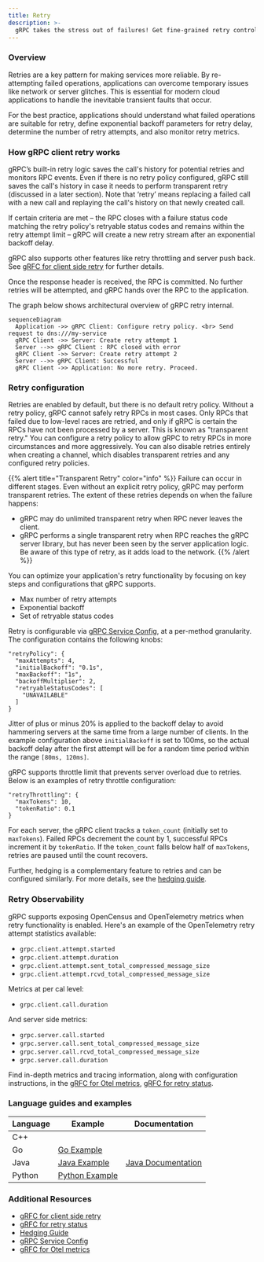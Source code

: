 ```yaml
---
title: Retry 
description: >-
  gRPC takes the stress out of failures! Get fine-grained retry control and detailed insights with OpenCensus and OpenTelemetry support.
---
```


### Overview

Retries are a key pattern for making services more reliable. By re-attempting failed operations, applications can overcome temporary issues like network or server glitches. This is essential for modern cloud applications to handle the inevitable transient faults that occur.

For the best practice, applications should understand what failed operations are suitable for retry, define exponential backoff parameters for retry delay, determine the number of retry attempts, and also monitor retry metrics.


### How gRPC client retry works

gRPC’s built-in retry logic saves the call's history for potential retries and monitors RPC events. Even if there is no retry policy configured, gRPC still saves the call's history in case it needs to perform transparent retry (discussed in a later section). Note that ‘retry’ means replacing a failed call with a new call and replaying the call's history on that newly created call.

If certain criteria are met – the RPC closes with a failure status code matching the retry policy's retryable status codes and remains within the retry attempt limit – gRPC will create a new retry stream after an exponential backoff delay.

gRPC also supports other features like retry throttling and server push back. See [gRFC for client side retry] for further details.

Once the response header is received, the RPC is committed. No further retries will be attempted, and gRPC hands over the RPC to the application.

The graph below shows architectural overview of gRPC retry internal.


```mermaid
sequenceDiagram
  Application ->> gRPC Client: Configure retry policy. <br> Send request to dns:///my-service
  gRPC Client ->> Server: Create retry attempt 1 
  Server -->> gRPC Client : RPC closed with error 
  gRPC Client ->> Server: Create retry attempt 2 
  Server -->> gRPC Client: Successful 
  gRPC Client ->> Application: No more retry. Proceed.
```

### Retry configuration
Retries are enabled by default, but there is no default retry policy. Without a retry policy, gRPC cannot safely retry RPCs in most cases. Only RPCs that failed due to low-level races are retried, and only if gRPC is certain the RPCs have not been processed by a server. This is known as "transparent retry." You can configure a retry policy to allow gRPC to retry RPCs in more circumstances and more aggressively. You can also disable retries entirely when creating a channel, which disables transparent retries and any configured retry policies.

{{% alert title="Transparent Retry" color="info" %}}
Failure can occur in different stages. Even without an explicit retry policy, gRPC may perform transparent retries. The extent of these retries depends on when the failure happens:
* gRPC may do unlimited transparent retry when RPC never leaves the client.
* gRPC performs a single transparent retry when RPC reaches the gRPC server library, but has never been seen by the server application logic. Be aware of this type of retry, as it adds load to the network.
  {{% /alert %}}

You can optimize your application's retry functionality by focusing on key steps and configurations that gRPC supports.
* Max number of retry attempts
* Exponential backoff 
* Set of retryable status codes

Retry is configurable via [gRPC Service Config], at a per-method granularity.
  The configuration contains the following knobs:

```
"retryPolicy": {
  "maxAttempts": 4,
  "initialBackoff": "0.1s",
  "maxBackoff": "1s",
  "backoffMultiplier": 2,
  "retryableStatusCodes": [
    "UNAVAILABLE"
  ]
}
```

Jitter of plus or minus 20% is applied to the backoff delay to avoid hammering servers at the same time from a large number of clients.  In the example configuration above `initialBackoff` is set to 100ms, so the actual backoff delay after the first attempt will be for a random time period within the range `[80ms, 120ms]`.

gRPC supports throttle limit that prevents server overload due to retries. Below is an examples of retry throttle configuration:

```
"retryThrottling": {
  "maxTokens": 10,
  "tokenRatio": 0.1
}
```

For each server, the gRPC client tracks a `token_count` (initially set to `maxTokens`). Failed RPCs decrement the count by 1, successful RPCs increment it by  `tokenRatio`.  If the `token_count` falls below half of `maxTokens`, retries are paused until the count recovers.

Further, hedging is a complementary feature to retries and can be configured similarly. For more details, see the [hedging guide].

### Retry Observability

gRPC supports exposing OpenCensus and OpenTelemetry metrics when retry functionality is enabled. Here's an example of the OpenTelemetry retry attempt statistics available:
* `grpc.client.attempt.started`
* `grpc.client.attempt.duration`
* `grpc.client.attempt.sent_total_compressed_message_size`
* `grpc.client.attempt.rcvd_total_compressed_message_size`

Metrics at per cal level:
* `grpc.client.call.duration`

And server side metrics:
* `grpc.server.call.started`
* `grpc.server.call.sent_total_compressed_message_size`
* `grpc.server.call.rcvd_total_compressed_message_size`
* `grpc.server.call.duration`

Find in-depth metrics and tracing information, along with configuration instructions, in the [gRFC for Otel metrics], [gRFC for retry status].




### Language guides and examples

| Language | Example          | Documentation        |
|----------|------------------|----------------------|
| C++      |                  |                      |
| Go       | [Go Example]     | 		                   |
| Java     | [Java Example]   | [Java Documentation] |
| Python   | [Python Example] |                      | 


### Additional Resources

* [gRFC for client side retry]
* [gRFC for retry status]
* [Hedging Guide]
* [gRPC Service Config]
* [gRFC for Otel metrics]

[gRFC for client side retry]: https://github.com/grpc/proposal/blob/master/A6-client-retries.md  
[gRFC for retry status]:https://github.com/grpc/proposal/blob/master/A45-retry-stats.md
[Go Example]: https://github.com/grpc/grpc-go/tree/master/examples/features/retry
[Java Example]: https://github.com/grpc/grpc-java/tree/master/examples/src/main/java/io/grpc/examples/retrying
[Python Example]: https://github.com/grpc/grpc/tree/master/examples/python/retry
[Java Documentation]: https://grpc.github.io/grpc-java/javadoc/io/grpc/ManagedChannelBuilder.html#enableRetry()
[Hedging Guide]: /docs/guides/request-hedging/
[gRPC Service Config]: /docs/guides/service-config
[gRFC for Otel metrics]:https://github.com/grpc/proposal/blob/master/A66-otel-stats.md


